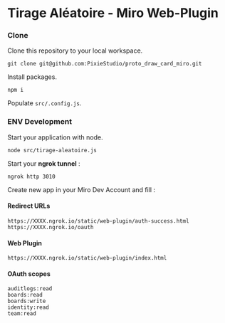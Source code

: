 # Tirage Aléatoire - Miro Web-Plugin

### Clone

Clone this repository to your local workspace.

`git clone git@github.com:PixieStudio/proto_draw_card_miro.git`

Install packages.

`npm i`

Populate `src/.config.js`.

### ENV Development

Start your application with node.

`node src/tirage-aleatoire.js`

Start your **ngrok tunnel** :

`ngrok http 3010`

Create new app in your Miro Dev Account and fill :

#### Redirect URLs

```
https://XXXX.ngrok.io/static/web-plugin/auth-success.html
https://XXXX.ngrok.io/oauth
```

#### Web Plugin

```
https://XXXX.ngrok.io/static/web-plugin/index.html
```

#### OAuth scopes

```
auditlogs:read
boards:read
boards:write
identity:read
team:read
```
